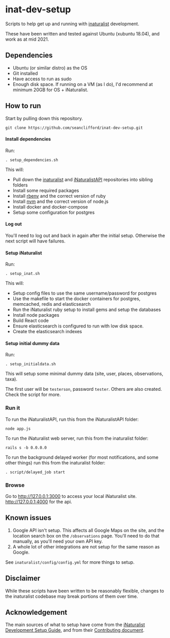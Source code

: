 # inat-dev-setup

Scripts to help get up and running with [inaturalist](https://github.com/inaturalist/inaturalist) development.

These have been written and tested against Ubuntu (xubuntu 18.04), and work as at mid 2021. 

## Dependencies
- Ubuntu (or similar distro) as the OS
- Git installed
- Have access to run as sudo
- Enough disk space. If running on a VM (as I do), I'd recommend at minimum 20GB for OS + iNaturalist.

## How to run
Start by pulling down this repository.
```
git clone https://github.com/seanclifford/inat-dev-setup.git
```

#### Install dependencies
Run:
```
. setup_dependencies.sh
```
This will:
- Pull down the [inaturalist](https://github.com/inaturalist/inaturalist) and [iNaturalistAPI](https://github.com/inaturalist/iNaturalistAPI) repositories into sibling folders
- Install some required packages
- Install [rbenv](https://github.com/rbenv/rbenv) and the correct version of ruby
- Install [nvm](https://github.com/nvm-sh/nvm) and the correct version of node.js
- Install docker and docker-compose
- Setup some configuration for postgres

#### Log out
You'll need to log out and back in again after the initial setup. Otherwise the next script will have failures.

#### Setup iNaturalist
Run:
```
. setup_inat.sh
```
This will:
- Setup config files to use the same username/password for postgres
- Use the makefile to start the docker containers for postgres, memcached, redis and elasticsearch
- Run the iNaturalist ruby setup to install gems and setup the databases
- Install node packages
- Build React code
- Ensure elasticsearch is configured to run with low disk space. 
- Create the elasticsearch indexes

#### Setup initial dummy data
Run:
```
. setup_initialdata.sh
```
This will setup some minimal dummy data (site, user, places, observations, taxa).

The first user will be `testerson`, password `tester`. Others are also created. Check the script for more.

### Run it
To run the iNaturalistAPI, run this from the iNaturalistAPI folder:
```
node app.js
```
To run the iNaturalist web server, run this from the inaturalist folder:
```
rails s -b 0.0.0.0
```
To run the background delayed worker (for most notifications, and some other things) run this from the inaturalist folder:
```
. script/delayed_job start
```

### Browse
Go to http://127.0.0.1:3000 to access your local iNaturalist site. http://127.0.0.1:4000 for the api.

## Known issues
1. Google API isn't setup. This affects all Google Maps on the site, and the location search box on the `/observations` page. You'll need to do that manually, as you'll need your own API key.
2. A whole lot of other integrations are not setup for the same reason as Google.

See `inaturalist/config/config.yml` for more things to setup.

## Disclaimer
While these scripts have been written to be reasonably flexible, changes to the inaturalist codebase may break portions of them over time.

## Acknowledgement
The main sources of what to setup have come from the [iNaturalist Development Setup Guide](https://github.com/inaturalist/inaturalist/wiki/Development-Setup-Guide), and from their [Contributing document](https://github.com/inaturalist/inaturalist/blob/main/CONTRIBUTING.md).
